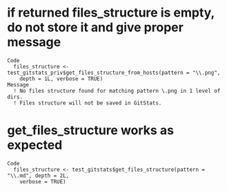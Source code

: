 # if returned files_structure is empty, do not store it and give proper message

    Code
      files_structure <- test_gitstats_priv$get_files_structure_from_hosts(pattern = "\\.png",
        depth = 1L, verbose = TRUE)
    Message
      ! No files structure found for matching pattern \.png in 1 level of dirs.
      ! Files structure will not be saved in GitStats.

# get_files_structure works as expected

    Code
      files_structure <- test_gitstats$get_files_structure(pattern = "\\.md", depth = 2L,
        verbose = TRUE)

